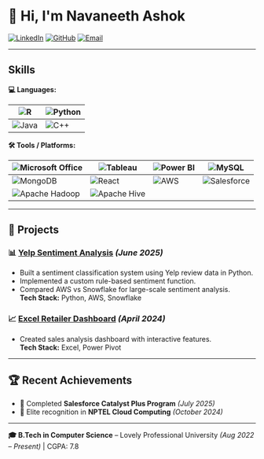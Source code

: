 # 👋 Hi, I'm Navaneeth Ashok

[![LinkedIn](https://img.shields.io/badge/LinkedIn-0A66C2?style=flat&logo=linkedin&logoColor=white)](https://linkedin.com/in/navaneethashok)
[![GitHub](https://img.shields.io/badge/GitHub-181717?style=flat&logo=github&logoColor=white)](https://github.com/NavaneethAshok)
[![Email](https://img.shields.io/badge/Email-D14836?style=flat&logo=gmail&logoColor=white)](mailto:navaneethashok7@gmail.com) 

---

##  Skills  

**💻 Languages:**  

| ![R](https://img.shields.io/badge/R-276DC3?style=flat-square&logo=r&logoColor=white) | ![Python](https://img.shields.io/badge/Python-3776AB?style=flat-square&logo=python&logoColor=white) |
|---|---|
| ![Java](https://img.shields.io/badge/Java-007396?style=flat-square&logo=openjdk&logoColor=white) | ![C++](https://img.shields.io/badge/C++-00599C?style=flat-square&logo=c%2B%2B&logoColor=white) |



**🛠 Tools / Platforms:**  

| ![Microsoft Office](https://img.shields.io/badge/Microsoft_Office-D83B01?style=flat-square&logo=microsoft-office&logoColor=white) | ![Tableau](https://img.shields.io/badge/Tableau-E97627?style=flat-square&logo=tableau&logoColor=white) | ![Power BI](https://img.shields.io/badge/Power_BI-F2C811?style=flat-square&logo=power-bi&logoColor=black) | ![MySQL](https://img.shields.io/badge/MySQL-4479A1?style=flat-square&logo=mysql&logoColor=white) |
|---|---|---|---|
| ![MongoDB](https://img.shields.io/badge/MongoDB-47A248?style=flat-square&logo=mongodb&logoColor=white) | ![React](https://img.shields.io/badge/React-20232A?style=flat-square&logo=react&logoColor=61DAFB) | ![AWS](https://img.shields.io/badge/AWS-232F3E?style=flat-square&logo=amazon-aws&logoColor=white) | ![Salesforce](https://img.shields.io/badge/Salesforce-00A1E0?style=flat-square&logo=salesforce&logoColor=white) |
| ![Apache Hadoop](https://img.shields.io/badge/Apache_Hadoop-66CCFF?style=flat-square&logo=apache&logoColor=black) | ![Apache Hive](https://img.shields.io/badge/Apache_Hive-FDEE21?style=flat-square&logo=apache-hive&logoColor=black) |   |   |


---

## 📂 Projects  

### 📊 [Yelp Sentiment Analysis](https://github.com/NavaneethAshok/Yelp-Review-Data-Engineering.git) *(June 2025)*  
- Built a sentiment classification system using Yelp review data in Python.  
- Implemented a custom rule-based sentiment function.  
- Compared AWS vs Snowflake for large-scale sentiment analysis.  
**Tech Stack:** Python, AWS, Snowflake  

### 📈 [Excel Retailer Dashboard](https://github.com/NavaneethAshok/Excel-Retailer-Dashboard) *(April 2024)*  
- Created sales analysis dashboard with interactive features.  
**Tech Stack:** Excel, Power Pivot  

---

## 🏆 Recent Achievements  
- 🎯 Completed **Salesforce Catalyst Plus Program** *(July 2025)*  
- 🌟 Elite recognition in **NPTEL Cloud Computing** *(October 2024)*  

---

**🎓 B.Tech in Computer Science** – Lovely Professional University *(Aug 2022 – Present)* | CGPA: 7.8  
